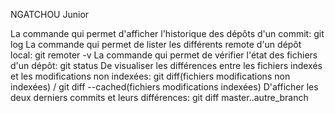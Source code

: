 NGATCHOU Junior

La commande qui permet d'afficher l'historique des dépôts d'un commit:
	git log
La commande qui permet de lister les différents remote d'un dépôt local:
	git remoter -v
La commande qui permet de vérifier l'état des fichiers d'un dépôt:
	git status
De visualiser les différences entre les fichiers indexés et les modifications non indexées:
	git diff(fichiers modifications non indexées) / git diff --cached(fichiers modifications indexées)
D'afficher les deux derniers commits et leurs différences:
	git diff master..autre_branch
